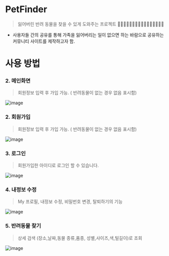 # PetFinder
> 잃어버린 반려 동물을 찾을 수 있게 도와주는 프로젝트 🦊🐵🐶🐺🐱🦁🐯🦒🦝🐮🐷🐗🐭🐹🐰🐻
> 
+ 사용자들 간의 공유를 통해 가족을 잃어버리는 일이 없으면 하는 바람으로 
  공유하는 커뮤니티 사이트를 제작하고자 함.

# 사용 방법

### 2. 메인화면
> 회원정보 입력 후 가입 가능. ( 반려동물이 없는 경우 없음 표시함)

![image](https://user-images.githubusercontent.com/29085414/136134771-27487a9d-6e08-4abe-a6ca-b154201e5c01.png)

### 2. 회원가입
> 회원정보 입력 후 가입 가능. ( 반려동물이 없는 경우 없음 표시함)

![image](https://user-images.githubusercontent.com/29085414/136134241-76f92d46-d3ec-4411-a00b-8c81f9230169.png)
### 3. 로그인
> 회원가입한 아이디로 로그인 할 수 있습니다.

![image](https://user-images.githubusercontent.com/29085414/136134316-7278cdb7-e9fb-4fc0-a80d-a31ff7442d0b.png)

### 4. 내정보 수정
> My 프로필, 내정보 수정, 비밀번호 변경, 탈퇴하기의 기능 

![image](https://user-images.githubusercontent.com/29085414/136134440-449d7823-f8dd-4316-9e73-78c3852e5032.png)

### 5. 반려동물 찾기
> 상세 검색 (장소,날짜,동물 종류,품종, 성별,사이즈,색,털길이)로 조회

![image](https://user-images.githubusercontent.com/29085414/136135515-e27c1c41-849f-4e9d-b79a-239e3ee04f2e.png)

